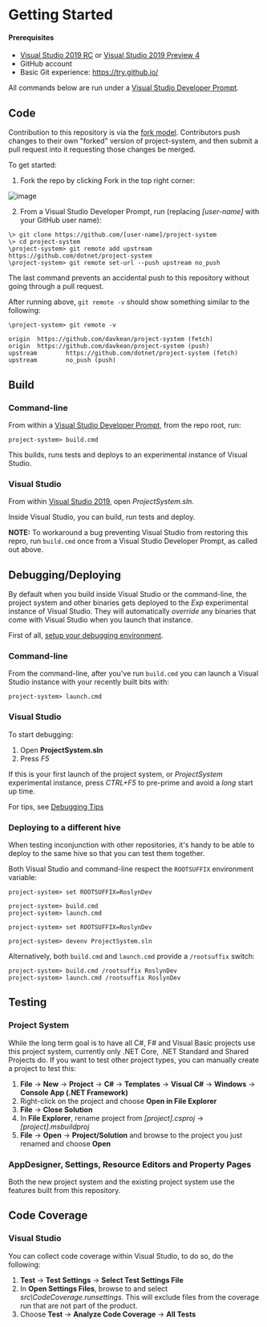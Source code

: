 # Getting Started

#### Prerequisites
- [Visual Studio 2019 RC](https://visualstudio.microsoft.com/downloads/) or [Visual Studio 2019 Preview 4](https://visualstudio.microsoft.com/vs/preview/)
- GitHub account
- Basic Git experience: https://try.github.io/

All commands below are run under a [Visual Studio Developer Prompt](https://msdn.microsoft.com/en-us/library/ms229859(v=vs.150).aspx).

## Code

Contribution to this repository is via the [fork model](https://help.github.com/articles/fork-a-repo/). Contributors push changes to their own "forked" version of project-system, and then submit a pull request into it requesting those changes be merged.

To get started:

1. Fork the repo by clicking Fork in the top right corner:

![image](https://user-images.githubusercontent.com/1103906/44329309-7ab55d00-a4a7-11e8-9d1f-74a91f5229f5.png)

2. From a Visual Studio Developer Prompt, run (replacing _[user-name]_ with your GitHub user name):

```
\> git clone https://github.com/[user-name]/project-system
\> cd project-system
\project-system> git remote add upstream https://github.com/dotnet/project-system
\project-system> git remote set-url --push upstream no_push
```

The last command prevents an accidental push to this repository without going through a pull request.

After running above, `git remote -v` should show something similar to the following:
```
\project-system> git remote -v 

origin  https://github.com/davkean/project-system (fetch)
origin  https://github.com/davkean/project-system (push)
upstream        https://github.com/dotnet/project-system (fetch)
upstream        no_push (push)
```

## Build

### Command-line

From within a [Visual Studio Developer Prompt](https://msdn.microsoft.com/en-us/library/ms229859(v=vs.160).aspx), from the repo root, run:

```
project-system> build.cmd
```

This builds, runs tests and deploys to an experimental instance of Visual Studio.

### Visual Studio
From within [Visual Studio 2019](https://visualstudio.microsoft.com/downloads/), open _ProjectSystem.sln_.

Inside Visual Studio, you can build, run tests and deploy.

__NOTE:__ To workaround a bug preventing Visual Studio from restoring this repro, run `build.cmd` once from a Visual Studio Developer Prompt, as called out above.


## Debugging/Deploying

By default when you build inside Visual Studio or the command-line, the project system and other binaries gets deployed to the _Exp_ experimental instance of Visual Studio. They will automatically _override_ any binaries that come with Visual Studio when you launch that instance.

First of all, [setup your debugging environment](https://github.com/dotnet/project-system/blob/master/docs/repo/debugging/setting-up-environment.md).

### Command-line

From the command-line, after you've run `build.cmd` you can launch a Visual Studio instance with your recently built bits with:

```
project-system> launch.cmd
```

### Visual Studio

To start debugging:

1. Open __ProjectSystem.sln__
2. Press _F5_

If this is your first launch of the project system, or _ProjectSystem_ experimental instance, press _CTRL+F5_ to pre-prime and avoid a _long_ start up time.

For tips, see [Debugging Tips](debugging-tips.md)

### Deploying to a different hive

When testing inconjunction with other repositories, it's handy to be able to deploy to the same hive so that you can test them together.

Both Visual Studio and command-line respect the `ROOTSUFFIX` environment variable:

```
project-system> set ROOTSUFFIX=RoslynDev

project-system> build.cmd
project-system> launch.cmd
```

```
project-system> set ROOTSUFFIX=RoslynDev

project-system> devenv ProjectSystem.sln
```

Alternatively, both `build.cmd` and `launch.cmd` provide a `/rootsuffix` switch:

``` 
project-system> build.cmd /rootsuffix RoslynDev
project-system> launch.cmd /rootsuffix RoslynDev
```

## Testing 

### Project System
While the long term goal is to have all C#, F# and Visual Basic projects use this project system, currently only .NET Core, .NET Standard and Shared Projects do. If you want to test other project types, you can manually create a project to test this:

1. __File__ -> __New__ -> __Project__ -> __C#__ -> __Templates__ -> __Visual C#__ -> __Windows__ -> __Console App (.NET Framework)__
2. Right-click on the project and choose __Open in File Explorer__
3. __File__ -> __Close Solution__
4. In __File Explorer__, rename project from _[project].csproj_ -> _[project].msbuildproj_
5. __File__ -> __Open__ -> __Project/Solution__ and browse to the project you just renamed and choose __Open__

### AppDesigner, Settings, Resource Editors and Property Pages
Both the new project system and the existing project system use the features built from this repository.

## Code Coverage

### Visual Studio

You can collect code coverage within Visual Studio, to do so, do the following:

1. __Test__ -> __Test Settings__ -> __Select Test Settings File__
2. In __Open Settings Files__, browse to and select _src\CodeCoverage.runsettings_. This will exclude files from the coverage run that are not part of the product.
3. Choose __Test__ -> __Analyze Code Coverage__ -> __All Tests__
